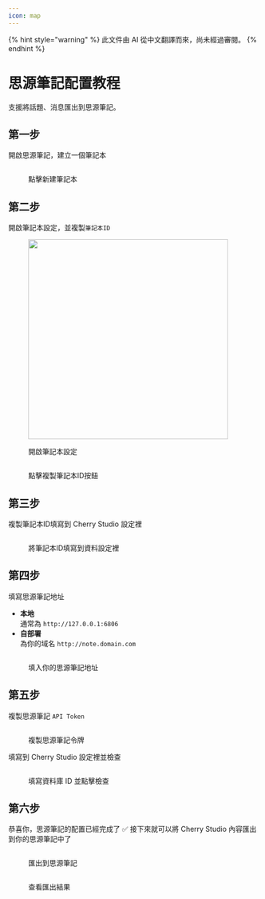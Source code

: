```yaml
---
icon: map
---
```


{% hint style="warning" %}
此文件由 AI 從中文翻譯而來，尚未經過審閱。
{% endhint %}

# 思源筆記配置教程

支援將話題、消息匯出到思源筆記。

## 第一步

開啟思源筆記，建立一個筆記本

<figure><img src="../.gitbook/assets/siyuan-image-1.png" alt=""><figcaption><p>點擊新建筆記本</p></figcaption></figure>

## 第二步

開啟筆記本設定，並複製`筆記本ID`

<figure><img src="../.gitbook/assets/siyuan-image-2.png" alt="" width="400"><figcaption><p>開啟筆記本設定</p></figcaption></figure>

<figure><img src="../.gitbook/assets/siyuan-image-3.png" alt=""><figcaption><p>點擊複製筆記本ID按鈕</p></figcaption></figure>

## 第三步

複製筆記本ID填寫到 Cherry Studio 設定裡

<figure><img src="../.gitbook/assets/siyuan-image-4.png" alt=""><figcaption><p>將筆記本ID填寫到資料設定裡</p></figcaption></figure>

## 第四步

填寫思源筆記地址

* **本地**\
  通常為 `http://127.0.0.1:6806`
* **自部署**\
  為你的域名 `http://note.domain.com`

<figure><img src="../.gitbook/assets/siyuan-image-5.png" alt=""><figcaption><p>填入你的思源筆記地址</p></figcaption></figure>

## 第五步

複製思源筆記 `API Token`

<figure><img src="../.gitbook/assets/siyuan-image-6.png" alt=""><figcaption><p>複製思源筆記令牌</p></figcaption></figure>

填寫到 Cherry Studio 設定裡並檢查

<figure><img src="../.gitbook/assets/siyuan-image-7.png" alt=""><figcaption><p>填寫資料庫 ID 並點擊檢查</p></figcaption></figure>

## 第六步

恭喜你，思源筆記的配置已經完成了 ✅ 接下來就可以將 Cherry Studio 內容匯出到你的思源筆記中了

<figure><img src="../.gitbook/assets/siyuan-image-8.png" alt=""><figcaption><p>匯出到思源筆記</p></figcaption></figure>

<figure><img src="../.gitbook/assets/siyuan-image-9.png" alt=""><figcaption><p>查看匯出結果</p></figcaption></figure>